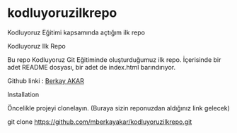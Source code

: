 # kodluyoruzilkrepo
Kodluyoruz Eğitimi kapsamında açtığım ilk repo

Kodluyoruz Ilk Repo

Bu repo Kodluyoruz Git Eğitiminde oluşturduğumuz ilk repo. İçerisinde bir adet README dosyası, bir adet de index.html barındırıyor.

Github linki : [Berkay AKAR](https://github.com/mberkayakar)

Installation

Öncelikle projeyi clonelayın. (Buraya sizin reponuzdan aldığınız link gelecek)

git clone https://github.com/mberkayakar/kodluyoruzilkrepo.git


